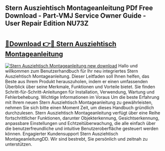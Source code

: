 ## Stern Ausziehtisch Montageanleitung PDf Free Download - Part-VMJ Service Owner Guide - User Repair Edition NU73Z

# <h2><a href="http://df6et8f.blite.top/?on=Stern+Ausziehtisch+Montageanleitung">🔗Download 👉🔴 Stern Ausziehtisch Montageanleitung</a></h2>

[![Stern Ausziehtisch Montageanleitung new download](https://i.imgur.com/lujVjoI.png)](http://df6et8f.blite.top/?on=Stern+Ausziehtisch+Montageanleitung)
Hallo und willkommen zum Benutzerhandbuch für Ihr neu integriertes Stern Ausziehtisch Montageanleitung. Dieser Leitfaden soll Ihnen helfen, das Beste aus Ihrem Produkt herauszuholen, indem er einen umfassenden Überblick über seine Merkmale, Funktionen und Vorteile bietet. Sie finden Schritt-für-Schritt-Anleitungen für Installation, Verwendung, Wartung und Fehlerbehebung. Wichtige Informationen im Voraus Um die beste Erfahrung mit Ihrem neuen Stern Ausziehtisch Montageanleitung zu gewährleisten, nehmen Sie sich bitte einen Moment Zeit, um dieses Handbuch gründlich durchzulesen. Stern Ausziehtisch Montageanleitung verfügt über eine Reihe fortschrittlicher Funktionen, darunter Objekterkennung, Gesichtserkennung, anpassbare Einstellungen und Echtzeitüberwachung, die alle einfach über die benutzerfreundliche und intuitive Benutzeroberfläche gesteuert werden können. Engagierter Kundensupport Stern Ausziehtisch MontageanleitungDD. Wir sind bestrebt, Sie persönlich und zeitnah zu unterstützen.
